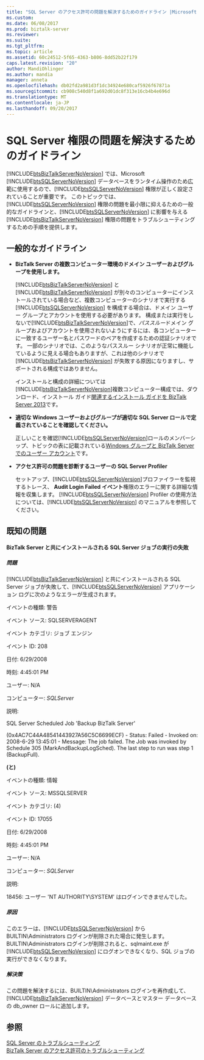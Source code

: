 ```yaml
---
title: "SQL Server のアクセス許可の問題を解決するためのガイドライン |Microsoft ドキュメント"
ms.custom: 
ms.date: 06/08/2017
ms.prod: biztalk-server
ms.reviewer: 
ms.suite: 
ms.tgt_pltfrm: 
ms.topic: article
ms.assetid: 60c24512-5f65-4363-b806-8dd52b22f179
caps.latest.revision: "20"
author: MandiOhlinger
ms.author: mandia
manager: anneta
ms.openlocfilehash: db02fd2a981d3f1dc34924e680caf5926f67871a
ms.sourcegitcommit: cb908c540d8f1a692d01dc8f313e16cb4b4e696d
ms.translationtype: MT
ms.contentlocale: ja-JP
ms.lasthandoff: 09/20/2017
---
```

# <a name="guidelines-for-resolving-sql-server-permissions-problems"></a>SQL Server 権限の問題を解決するためのガイドライン
[!INCLUDE[btsBizTalkServerNoVersion](../includes/btsbiztalkservernoversion-md.md)] では、Microsoft [!INCLUDE[btsSQLServerNoVersion](../includes/btssqlservernoversion-md.md)] データベースをランタイム操作のため広範に使用するので、[!INCLUDE[btsSQLServerNoVersion](../includes/btssqlservernoversion-md.md)] 権限が正しく設定されていることが重要です。 このトピックでは、[!INCLUDE[btsSQLServerNoVersion](../includes/btssqlservernoversion-md.md)] 権限の問題を最小限に抑えるための一般的なガイドラインと、[!INCLUDE[btsSQLServerNoVersion](../includes/btssqlservernoversion-md.md)] に影響を与える [!INCLUDE[btsBizTalkServerNoVersion](../includes/btsbiztalkservernoversion-md.md)] 権限の問題をトラブルシューティングするための手順を提供します。  
  
## <a name="general-guidelines"></a>一般的なガイドライン  
  
-   **BizTalk Server の複数コンピューター環境のドメイン ユーザーおよびグループを使用します。**  
  
     [!INCLUDE[btsBizTalkServerNoVersion](../includes/btsbiztalkservernoversion-md.md)] と [!INCLUDE[btsBizTalkServerNoVersion](../includes/btsbiztalkservernoversion-md.md)] が別々のコンピューターにインストールされている場合など、複数コンピューターのシナリオで実行する [!INCLUDE[btsSQLServerNoVersion](../includes/btssqlservernoversion-md.md)] を構成する場合は、ドメイン ユーザー グループとアカウントを使用する必要があります。 構成または実行をしないで[!INCLUDE[btsBizTalkServerNoVersion](../includes/btsbiztalkservernoversion-md.md)]で、*パススルー*ドメイン グループおよびアカウントを使用されないようにするには、各コンピューターに一致するユーザー名とパスワードのペアを作成するための認証シナリオです。 一部のシナリオでは、このようなパススルー シナリオが正常に機能しているように見える場合もありますが、これは他のシナリオで [!INCLUDE[btsBizTalkServerNoVersion](../includes/btsbiztalkservernoversion-md.md)] が失敗する原因になりますし、サポートされる構成ではありません。  
  
     インストールと構成の詳細については[!INCLUDE[btsBizTalkServerNoVersion](../includes/btsbiztalkservernoversion-md.md)]複数コンピューター構成では、ダウンロード、インストール ガイド[関連するインストール ガイドを BizTalk Server 2013](http://go.microsoft.com/fwlink/p/?LinkID=269582)です。  
  
-   **適切な Windows ユーザーおよびグループが適切な SQL Server ロールで定義されていることを確認してください。**  
  
     正しいことを確認[!INCLUDE[btsSQLServerNoVersion](../includes/btssqlservernoversion-md.md)]ロールのメンバーシップ、トピックの表に記載されている[Windows グループと BizTalk Server でのユーザー アカウント](../core/windows-groups-and-user-accounts-in-biztalk-server.md)です。  
  
-   **アクセス許可の問題を診断するユーザーの SQL Server Profiler**  
  
     セットアップ、[!INCLUDE[btsSQLServerNoVersion](../includes/btssqlservernoversion-md.md)]プロファイラーを監視するトレース、 **Audit Login Failed イベント**権限のエラーに関する詳細な情報を収集します。 [!INCLUDE[btsSQLServerNoVersion](../includes/btssqlservernoversion-md.md)] Profiler の使用方法については、[!INCLUDE[btsSQLServerNoVersion](../includes/btssqlservernoversion-md.md)] のマニュアルを参照してください。  
  
## <a name="known-issues"></a>既知の問題  
  
#### <a name="the-sql-server-jobs-that-are-installed-with-biztalk-server-fail-to-execute"></a>BizTalk Server と共にインストールされる SQL Server ジョブの実行の失敗  
  
##### <a name="problem"></a>問題  
 [!INCLUDE[btsBizTalkServerNoVersion](../includes/btsbiztalkservernoversion-md.md)] と共にインストールされる SQL Server ジョブが失敗して、[!INCLUDE[btsSQLServerNoVersion](../includes/btssqlservernoversion-md.md)] アプリケーション ログに次のようなエラーが生成されます。  
  
 イベントの種類: 警告  
  
 イベント ソース: SQLSERVERAGENT  
  
 イベント カテゴリ: ジョブ エンジン  
  
 イベント ID: 208  
  
 日付: 6/29/2008  
  
 時刻: 4:45:01 PM  
  
 ユーザー: N/A  
  
 コンピューター: *SQLServer*  
  
 説明:  
  
 SQL Server Scheduled Job 'Backup BizTalk Server'  
  
 (0x4AC7C44A48541443927A56C5C6699ECF) - Status: Failed - Invoked on: 2008-6-29 13:45:01 - Message: The job failed.  The Job was invoked by Schedule 305 (MarkAndBackupLogSched).  The last step to run was step 1 (BackupFull).  
  
 **(と)**  
  
 イベントの種類: 情報  
  
 イベント ソース: MSSQLSERVER  
  
 イベント カテゴリ: (4)  
  
 イベント ID: 17055  
  
 日付: 6/29/2008  
  
 時刻: 4:45:01 PM  
  
 ユーザー: N/A  
  
 コンピューター: *SQLServer*  
  
 説明:  
  
 18456: ユーザー 'NT AUTHORITY\SYSTEM' はログインできませんでした。  
  
##### <a name="cause"></a>原因  
 このエラーは、[!INCLUDE[btsSQLServerNoVersion](../includes/btssqlservernoversion-md.md)] から BUILTIN\Administrators ログインが削除された場合に発生します。 BUILTIN\Administrators ログインが削除されると、sqlmaint.exe が [!INCLUDE[btsSQLServerNoVersion](../includes/btssqlservernoversion-md.md)] にログオンできなくなり、SQL ジョブの実行ができなくなります。  
  
##### <a name="resolution"></a>解決策  
 この問題を解決するには、BUILTIN\Administrators ログインを再作成して、[!INCLUDE[btsBizTalkServerNoVersion](../includes/btsbiztalkservernoversion-md.md)] データベースとマスター データベースの db_owner ロールに追加します。  
  
## <a name="see-also"></a>参照  
 [SQL Server のトラブルシューティング](../core/troubleshooting-sql-server.md)   
 [BizTalk Server のアクセス許可のトラブルシューティング](../core/troubleshooting-biztalk-server-permissions.md)